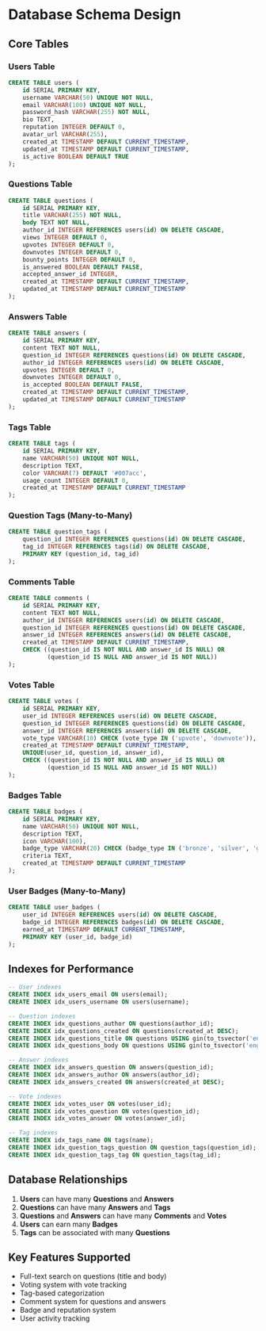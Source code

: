 # Database Schema Design

## Core Tables

### Users Table
```sql
CREATE TABLE users (
    id SERIAL PRIMARY KEY,
    username VARCHAR(50) UNIQUE NOT NULL,
    email VARCHAR(100) UNIQUE NOT NULL,
    password_hash VARCHAR(255) NOT NULL,
    bio TEXT,
    reputation INTEGER DEFAULT 0,
    avatar_url VARCHAR(255),
    created_at TIMESTAMP DEFAULT CURRENT_TIMESTAMP,
    updated_at TIMESTAMP DEFAULT CURRENT_TIMESTAMP,
    is_active BOOLEAN DEFAULT TRUE
);
```

### Questions Table
```sql
CREATE TABLE questions (
    id SERIAL PRIMARY KEY,
    title VARCHAR(255) NOT NULL,
    body TEXT NOT NULL,
    author_id INTEGER REFERENCES users(id) ON DELETE CASCADE,
    views INTEGER DEFAULT 0,
    upvotes INTEGER DEFAULT 0,
    downvotes INTEGER DEFAULT 0,
    bounty_points INTEGER DEFAULT 0,
    is_answered BOOLEAN DEFAULT FALSE,
    accepted_answer_id INTEGER,
    created_at TIMESTAMP DEFAULT CURRENT_TIMESTAMP,
    updated_at TIMESTAMP DEFAULT CURRENT_TIMESTAMP
);
```

### Answers Table
```sql
CREATE TABLE answers (
    id SERIAL PRIMARY KEY,
    content TEXT NOT NULL,
    question_id INTEGER REFERENCES questions(id) ON DELETE CASCADE,
    author_id INTEGER REFERENCES users(id) ON DELETE CASCADE,
    upvotes INTEGER DEFAULT 0,
    downvotes INTEGER DEFAULT 0,
    is_accepted BOOLEAN DEFAULT FALSE,
    created_at TIMESTAMP DEFAULT CURRENT_TIMESTAMP,
    updated_at TIMESTAMP DEFAULT CURRENT_TIMESTAMP
);
```

### Tags Table
```sql
CREATE TABLE tags (
    id SERIAL PRIMARY KEY,
    name VARCHAR(50) UNIQUE NOT NULL,
    description TEXT,
    color VARCHAR(7) DEFAULT '#007acc',
    usage_count INTEGER DEFAULT 0,
    created_at TIMESTAMP DEFAULT CURRENT_TIMESTAMP
);
```

### Question Tags (Many-to-Many)
```sql
CREATE TABLE question_tags (
    question_id INTEGER REFERENCES questions(id) ON DELETE CASCADE,
    tag_id INTEGER REFERENCES tags(id) ON DELETE CASCADE,
    PRIMARY KEY (question_id, tag_id)
);
```

### Comments Table
```sql
CREATE TABLE comments (
    id SERIAL PRIMARY KEY,
    content TEXT NOT NULL,
    author_id INTEGER REFERENCES users(id) ON DELETE CASCADE,
    question_id INTEGER REFERENCES questions(id) ON DELETE CASCADE,
    answer_id INTEGER REFERENCES answers(id) ON DELETE CASCADE,
    created_at TIMESTAMP DEFAULT CURRENT_TIMESTAMP,
    CHECK ((question_id IS NOT NULL AND answer_id IS NULL) OR 
           (question_id IS NULL AND answer_id IS NOT NULL))
);
```

### Votes Table
```sql
CREATE TABLE votes (
    id SERIAL PRIMARY KEY,
    user_id INTEGER REFERENCES users(id) ON DELETE CASCADE,
    question_id INTEGER REFERENCES questions(id) ON DELETE CASCADE,
    answer_id INTEGER REFERENCES answers(id) ON DELETE CASCADE,
    vote_type VARCHAR(10) CHECK (vote_type IN ('upvote', 'downvote')),
    created_at TIMESTAMP DEFAULT CURRENT_TIMESTAMP,
    UNIQUE(user_id, question_id, answer_id),
    CHECK ((question_id IS NOT NULL AND answer_id IS NULL) OR 
           (question_id IS NULL AND answer_id IS NOT NULL))
);
```

### Badges Table
```sql
CREATE TABLE badges (
    id SERIAL PRIMARY KEY,
    name VARCHAR(50) UNIQUE NOT NULL,
    description TEXT,
    icon VARCHAR(100),
    badge_type VARCHAR(20) CHECK (badge_type IN ('bronze', 'silver', 'gold')),
    criteria TEXT,
    created_at TIMESTAMP DEFAULT CURRENT_TIMESTAMP
);
```

### User Badges (Many-to-Many)
```sql
CREATE TABLE user_badges (
    user_id INTEGER REFERENCES users(id) ON DELETE CASCADE,
    badge_id INTEGER REFERENCES badges(id) ON DELETE CASCADE,
    earned_at TIMESTAMP DEFAULT CURRENT_TIMESTAMP,
    PRIMARY KEY (user_id, badge_id)
);
```

## Indexes for Performance

```sql
-- User indexes
CREATE INDEX idx_users_email ON users(email);
CREATE INDEX idx_users_username ON users(username);

-- Question indexes
CREATE INDEX idx_questions_author ON questions(author_id);
CREATE INDEX idx_questions_created ON questions(created_at DESC);
CREATE INDEX idx_questions_title ON questions USING gin(to_tsvector('english', title));
CREATE INDEX idx_questions_body ON questions USING gin(to_tsvector('english', body));

-- Answer indexes
CREATE INDEX idx_answers_question ON answers(question_id);
CREATE INDEX idx_answers_author ON answers(author_id);
CREATE INDEX idx_answers_created ON answers(created_at DESC);

-- Vote indexes
CREATE INDEX idx_votes_user ON votes(user_id);
CREATE INDEX idx_votes_question ON votes(question_id);
CREATE INDEX idx_votes_answer ON votes(answer_id);

-- Tag indexes
CREATE INDEX idx_tags_name ON tags(name);
CREATE INDEX idx_question_tags_question ON question_tags(question_id);
CREATE INDEX idx_question_tags_tag ON question_tags(tag_id);
```

## Database Relationships

1. **Users** can have many **Questions** and **Answers**
2. **Questions** can have many **Answers** and **Tags**
3. **Questions** and **Answers** can have many **Comments** and **Votes**
4. **Users** can earn many **Badges**
5. **Tags** can be associated with many **Questions**

## Key Features Supported

- Full-text search on questions (title and body)
- Voting system with vote tracking
- Tag-based categorization
- Comment system for questions and answers
- Badge and reputation system
- User activity tracking


